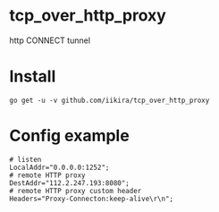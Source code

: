# tcp_over_http_proxy
http CONNECT tunnel

# Install
```
go get -u -v github.com/iikira/tcp_over_http_proxy
```

# Config example
```
# listen
LocalAddr="0.0.0.0:1252";
# remote HTTP proxy
DestAddr="112.2.247.193:8080";
# remote HTTP proxy custom header
Headers="Proxy-Connecton:keep-alive\r\n";
```
